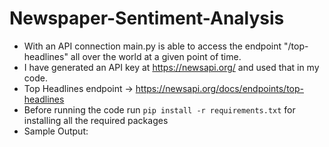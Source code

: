 # Newspaper-Sentiment-Analysis
- With an API connection main.py is able to access the endpoint "/top-headlines" all over the world at a given point of time.
- I have generated an API key at https://newsapi.org/ and used that in my code.
- Top Headlines endpoint -> https://newsapi.org/docs/endpoints/top-headlines
- Before running the code run `pip install -r requirements.txt` for installing all the required packages
- Sample Output:
